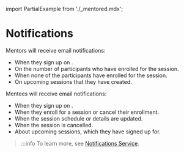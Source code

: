 import PartialExample from './_mentored.mdx';

# Notifications

Mentors will receive email notifications:

* When they sign up on <PartialExample mentored />.
* On the number of participants who have enrolled for the session.
* When none of the participants have enrolled for the session.
* On upcoming sessions that they have created.

Mentees will receive email notifications:

* When they sign up on <PartialExample mentored />.
* When they enroll for a session or cancel their enrollment.
* When the session schedule or details are updated.
* When the session is cancelled.
* About upcoming sessions, which they have signed up for.

>:::info
>To learn more, see [Notifications Service](https://elevate-apis.shikshalokam.org/notification/api-doc).







